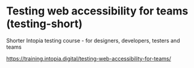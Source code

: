 # Testing web accessibility for teams (testing-short)

Shorter Intopia testing course - for designers, developers, testers and teams

https://training.intopia.digital/testing-web-accessibility-for-teams/
